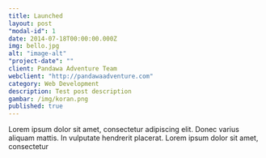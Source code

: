 ```yaml
---
title: Launched
layout: post
"modal-id": 1
date: 2014-07-18T00:00:00.000Z
img: bello.jpg
alt: "image-alt"
"project-date": ""
client: Pandawa Adventure Team
webclient: "http://pandawaadventure.com"
category: Web Development
description: Test post description
gambar: /img/koran.png
published: true
---
```


Lorem ipsum dolor sit amet, consectetur adipiscing elit. Donec varius aliquam mattis. In vulputate hendrerit placerat. Lorem ipsum dolor sit amet, consectetur

